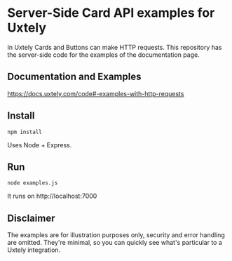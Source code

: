 # Server-Side Card API examples for Uxtely
In Uxtely Cards and Buttons can make HTTP requests. This repository
has the server-side code for the examples of the documentation page.


## Documentation and Examples
https://docs.uxtely.com/code#-examples-with-http-requests


## Install
```shell script
npm install
```
Uses Node + Express.


## Run
```shell script
node examples.js
```
It runs on http://localhost:7000


## Disclaimer
The examples are for illustration purposes only, security and error
handling are omitted. They're minimal, so you can quickly see what's
particular to a Uxtely integration.

